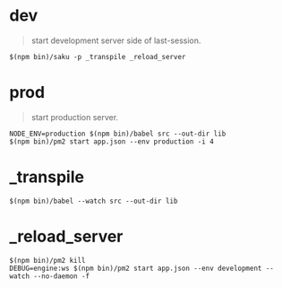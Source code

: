 # dev
> start development server side of last-session.

    $(npm bin)/saku -p _transpile _reload_server

# prod
> start production server.

    NODE_ENV=production $(npm bin)/babel src --out-dir lib
    $(npm bin)/pm2 start app.json --env production -i 4

# _transpile

    $(npm bin)/babel --watch src --out-dir lib

# _reload_server

    $(npm bin)/pm2 kill
    DEBUG=engine:ws $(npm bin)/pm2 start app.json --env development --watch --no-daemon -f
